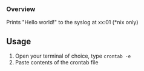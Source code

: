 ### Overview

Prints "Hello world!" to the syslog at xx:01 (*nix only)

## Usage

1. Open your terminal of choice, type ```crontab -e```
2. Paste contents of the crontab file
